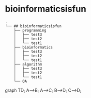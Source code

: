 # bioinformaticsisfun

~~~
.
└── ## bioinformaticsisfun
    ├── programming
    │   ├── test3
    │   ├── test2
    │   └── test1
    ├── bioinformatics
    │   ├── test3
    │   ├── test2
    │   └── test1
    ├── algorithm
    │   ├── test3
    │   ├── test2
    │   └── test1
    └── QA

~~~


  graph TD;
      A-->B;
      A-->C;
      B-->D;
      C-->D;

